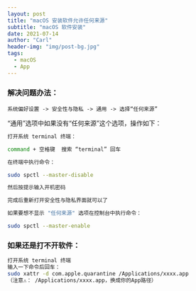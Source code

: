 ```yaml
---
layout: post
title: "macOS 安装软件允许任何来源"
subtitle: "macOS 软件安装"
date: 2021-07-14
author: "Carl"
header-img: "img/post-bg.jpg"
tags: 
  - macOS
  - App
---
```




### 解决问题办法：

`系统偏好设置 -> 安全性与隐私 -> 通用 -> 选择“任何来源”`

“通用”选项中如果没有“任何来源”这个选项，操作如下：



```bash
打开系统 terminal 终端：

command + 空格键  搜索 “terminal” 回车

在终端中执行命令：

sudo spctl --master-disable

然后按提示输入开机密码

完成后重新打开安全性与隐私界面就可以了

如果要想不显示 "任何来源" 选项在控制台中执行命令：

sudo spctl --master-enable
```



### 如果还是打不开软件：

```bash
打开系统 terminal 终端
输入一下命令后回车：
sudo xattr -d com.apple.quarantine /Applications/xxxx.app
（注意⚠️： /Applications/xxxx.app，换成你的App路径）
```




